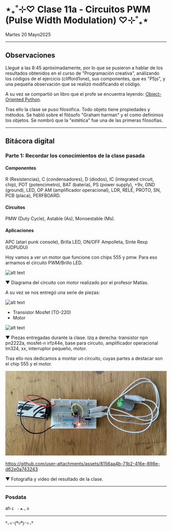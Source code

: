 # ⋆₊˚⊹♡ Clase  11a - Circuitos PWM (Pulse Width Modulation) ♡⊹˚₊⋆

Martes 20 Mayo2025

***

## Observaciones

Llegué a las 8:45 apróximadamente, por lo que se pusieron a hablar de los resultados obtenidos en el curso de "Programación creativa", análizando los códigos de el ejercicio (clifford1one), sus componentes, que es "P5js", y una pequeña observación que se realizó modificando el código.

A su vez se compartió un libro que el profe se encuentra leyendo: [Object-Oriented Python](https://nostarch.com/object-oriented-python).

Tras ello la clase se puso filosófica. Todo objeto tiene propiedades y métodos. Se habló sobre el filósofo "Graham harman" y el como definimos los objetos. Se nombró que la "estética" fue una de las primeras filosofías.

***

## Bitácora digital

### Parte 1: Recordar los conocimientos de la clase pasada

#### Componentes

R (Resistencias), C (condensadores), D (diodos), IC (integrated circuit, chip), POT (potencimetro), BAT (batería), PS (power supply), +9v, GND (ground), LED, OP AM (amplificador operacional), LDR, RELÉ, PROTO, SN, PCB (placa), PERFBOARD.

#### Circuitos

PMW (Duty Cycle), Astable (As), Monoestable (Ms).

#### Aplicaciones

APC (atari punk console), Brilla LED, ON/OFF Ampolleta, Sinte Rexp (UDPUDU)

Hoy vamos a ver un motor que funcione con chips 555 y pmw. Para eso armamos el circuito PWM/Brillo LED.

![alt text](./archivos/01.jpg)

▼ Diagrama del circuito con motor realizado por el profesor Matías.

A su vez se nos entregó una serie de piezas:

![alt text](./archivos/02.jpg)

- Transistor Mosfet (TO-220)
- Motor

![alt text](./archivos/03.jpg)

▼ Piezas entregadas durante la clase. Izq a derecha: transistor npn pn2222a, mosfet-n irfz44e, base para circuito, amplificador operacional lm324, xx, interruptor pequeño, motor.

Tras ello nos dedicamos a montar un circuito, cuyas partes a destacar son el chip 555 y el motor.

![alt text](./archivos/04.jpg)


<https://github.com/user-attachments/assets/8156aa4b-71b2-416e-898e-d62e0a743243>


▼ Fotografía y video del resultado de la clase.

***

### Posdata

ah  ૮ ◞ ﻌ ◟ ა

***

°˖✧◝(⁰▿⁰)◜✧˖°
